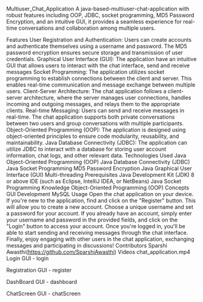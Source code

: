 Multiuser_Chat_Application
A java-based-multiuser-chat-application with robust features including OOP, JDBC, socket programming, MD5 Password Encryption, and an intuitive GUI, it provides a seamless experience for real-time conversations and collaboration among multiple users.

Features
User Registration and Authentication: Users can create accounts and authenticate themselves using a username and password. The MD5 password encryption ensures secure storage and transmission of user credentials.
Graphical User Interface (GUI): The application have an intuitive GUI that allows users to interact with the chat interface, send and receive messages
Socket Programming: The application utilizes socket programming to establish connections between the client and server. This enables real-time communication and message exchange between multiple users.
Client-Server Architecture: The chat application follows a client-server architecture, where the server manages user connections, handles incoming and outgoing messages, and relays them to the appropriate clients.
Real-time Messaging: Users can send and receive messages in real-time. The chat application supports both private conversations between two users and group conversations with multiple participants.
Object-Oriented Programming (OOP): The application is designed using object-oriented principles to ensure code modularity, reusability, and maintainability.
Java Database Connectivity (JDBC): The application can utilize JDBC to interact with a database for storing user account information, chat logs, and other relevant data.
Technologies Used
Java
Object-Oriented Programming (OOP)
Java Database Connectivity (JDBC)
Java Socket Programming
MD5 Password Encryption
Java Graphical User Interface (GUI)
Multi-threading
Prerequisites
Java Development Kit (JDK) 8 or above
IDE (such as Eclipse, IntelliJ IDEA, or NetBeans)
Java Socket Programming Knowledge
Object-Oriented Programming (OOP) Concepts
GUI Development
MySQL
Usage
Open the chat application on your device.
If you're new to the application, find and click on the "Register" button. This will allow you to create a new account. Choose a unique username and set a password for your account.
If you already have an account, simply enter your username and password in the provided fields, and click on the "Login" button to access your account.
Once you're logged in, you'll be able to start sending and receiving messages through the chat interface.
Finally, enjoy engaging with other users in the chat application, exchanging messages and participating in discussions!
Contributors
Sparshi Awasthi(https://github.com/SparshiAwasthi)
Videos
 chat_application.mp4 
Login GUI -
login

Registration GUI -
register

DashBoard GUI -
dashboard

ChatScreen GUI -
chatScreen
